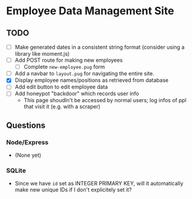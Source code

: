 # Employee Data Management Site

## TODO
- [ ] Make generated dates in a consistent string format (consider using a
  library like moment.js)
- [ ] Add POST route for making new employees
    - [ ] Complete `new-employee.pug` form
- [ ] Add a navbar to `layout.pug` for navigating the entire site.
- [x] Display employee names/positions as retrieved from database
- [ ] Add edit button to edit employee data
- [ ] Add honeypot "backdoor" which records user info
    - This page shoudln't be accessed by normal users; log infos of ppl that
      visit it (e.g. with a scraper)

## Questions

### Node/Express

- (None yet)

### SQLite

- Since we have `id` set as INTEGER PRIMARY KEY, will it automatically make new
  unique IDs if I don't explicitely set it?
